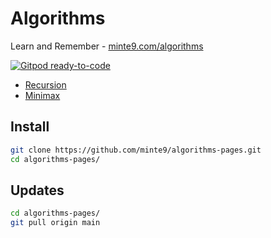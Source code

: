 # Algorithms

Learn and Remember - [minte9.com/algorithms](https://www.minte9.com/java/algorithms-pages)

[![Gitpod ready-to-code](https://img.shields.io/badge/Gitpod-ready--to--code-blue?logo=gitpod)](https://gitpod.io/#https://github.com/minte9/algorithms)

- [Recursion](./main/recursion/)
- [Minimax](./main/minimax/)



## Install

~~~sh
git clone https://github.com/minte9/algorithms-pages.git
cd algorithms-pages/
~~~

## Updates

~~~sh
cd algorithms-pages/
git pull origin main
~~~
